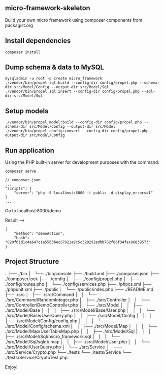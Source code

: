 micro-framework-skeleton
----------------

Build your own micro framework using composer components from packagist.org

Install dependencies
--------------------

    composer install
    
    
Dump schema & data to MySQL
---------------------------

    mysqladmin -u root -p create micro_framework
    ./vendor/bin/propel sql:build --config-dir config/propel.php --schema-dir src/Model/Config --output-dir src/Model/Sql
    ./vendor/bin/propel sql:insert --config-dir config/propel.php --sql-dir src/Model/Sql
    
Setup models
------------
    
    ./vendor/bin/propel model:build --config-dir config/propel.php --schema-dir src/Model/Config --output-dir src/Model
    ./vendor/bin/propel config:convert --config-dir config/propel.php --output-dir src/Model/Config
        
Run application
---------------

Using the PHP built-in server for development purposes with the command:

    composer serve
    
    // composer.json
    ...
    "scripts": {
        "server": "php -S localhost:8000 -t public -d display_errors=1"
    }
    ...

Go to localhost:8000/demo

Result -->
    
    {
        "method": "demoAction",
        "hash": "020f61d1c4e647c1a5563bec87821a9c5c328292edbb782f86f34fac86039573"
    }
    
Project Structure
-----------------
.
├── ./bin
│   └── ./bin/console
├── ./build.xml
├── ./composer.json
├── ./composer.lock
├── ./config
│   ├── ./config/propel.php
│   ├── ./config/routes.php
│   └── ./config/services.php
├── ./phpcs.xml
├── ./phpunit.xml
├── ./public
│   └── ./public/index.php
├── ./README.md
├── ./src
│   ├── ./src/Command
│   │   └── ./src/Command/RandomInteger.php
│   ├── ./src/Controller
│   │   └── ./src/Controller/DemoController.php
│   ├── ./src/Model
│   │   ├── ./src/Model/Base
│   │   │   ├── ./src/Model/Base/User.php
│   │   │   └── ./src/Model/Base/UserQuery.php
│   │   ├── ./src/Model/Config
│   │   │   ├── ./src/Model/Config/config.php
│   │   │   └── ./src/Model/Config/schema.xml
│   │   ├── ./src/Model/Map
│   │   │   └── ./src/Model/Map/UserTableMap.php
│   │   ├── ./src/Model/Sql
│   │   │   ├── ./src/Model/Sql/micro_framework.sql
│   │   │   └── ./src/Model/Sql/sqldb.map
│   │   ├── ./src/Model/User.php
│   │   └── ./src/Model/UserQuery.php
│   └── ./src/Service
│       └── ./src/Service/Crypto.php
└── ./tests
    └── ./tests/Service
        └── ./tests/Service/CryptoTest.php

Enjoy!
